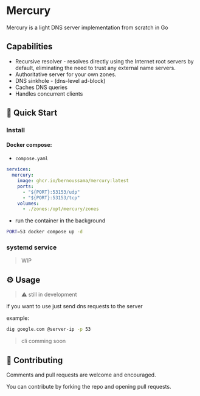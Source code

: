 # Mercury

Mercury is a light DNS server implementation from scratch in Go

## Capabilities

- Recursive resolver - resolves directly using the Internet root servers by default, eliminating the need to trust any external name servers.
- Authoritative server for your own zones.
- DNS sinkhole - (dns-level ad-block)
- Caches DNS queries
- Handles concurrent clients

[//]: # "## Why?"

## 🚀 Quick Start
### Install

#### Docker compose:

- `compose.yaml`
```yaml
services:
  mercury:
    image: ghcr.io/bernoussama/mercury:latest
    ports:
      - "${PORT}:53153/udp"
      - "${PORT}:53153/tcp"
    volumes:
      - ./zones:/opt/mercury/zones
```

- run the container in the background
```bash
PORT=53 docker compose up -d
```

### systemd service

> WIP


## ⚙️ Usage
> ⚠️ still in development

if you want to use just send dns requests to the server

example:
```bash
dig google.com @server-ip -p 53
```
 
> cli comming soon

## 👏 Contributing

Comments and pull requests are welcome and encouraged.

You can contribute by forking the repo and opening pull requests.
